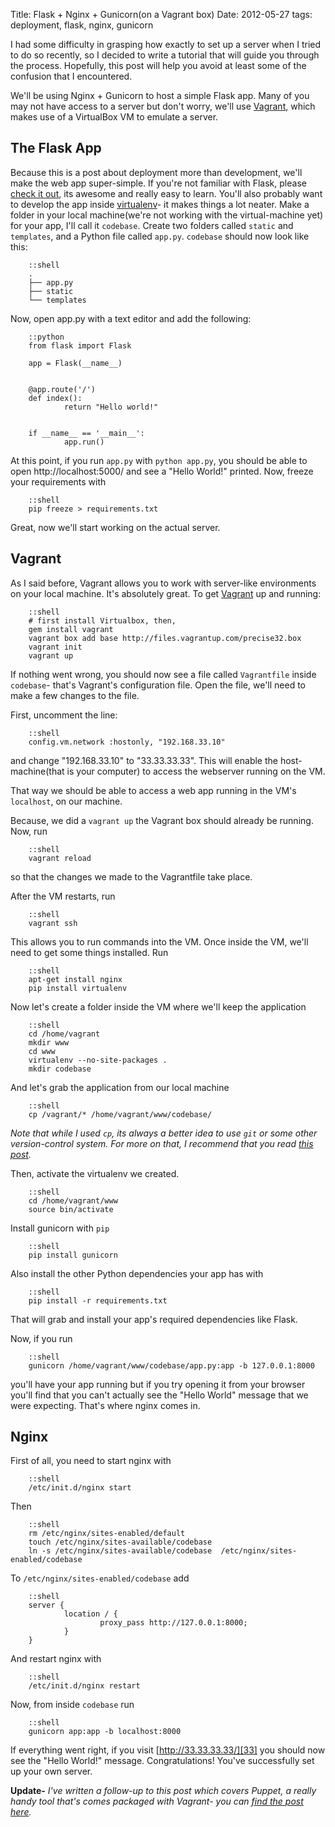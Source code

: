 Title: Flask + Nginx + Gunicorn(on a Vagrant box)
Date: 2012-05-27
tags: deployment, flask, nginx, gunicorn

I had some difficulty in grasping how exactly to set up a server when I tried to do so recently, so I decided to write a tutorial that will guide you through the process. Hopefully, this post will help you avoid at least some of the confusion that I encountered.

We'll be using Nginx + Gunicorn to host a simple Flask app. Many of you may not have access to a server but don't worry, we'll use [Vagrant][vagrant], which makes use of a VirtualBox VM to emulate a server.

The Flask App
-------------
Because this is a post about deployment more than development, we'll make the web app super-simple. If you're not familiar with Flask, please [check it out][flask], its awesome and really easy to learn. You'll also probably want to develop the app inside [virtualenv][virtualenv]- it makes things a lot neater. Make a folder in your local machine(we're not working with the virtual-machine yet) for your app, I'll call it `codebase`. Create two folders called `static` and `templates`, and a Python file called `app.py`. `codebase` should now look like this:

        ::shell
        .
        ├── app.py
        ├── static
        └── templates

Now, open app.py with a text editor and add the following:

        ::python
        from flask import Flask

        app = Flask(__name__)


        @app.route('/')
        def index():
                return "Hello world!"


        if __name__ == '__main__':
                app.run()

At this point, if you run `app.py` with `python app.py`, you should be able to open http://localhost:5000/ and see a "Hello World!" printed. Now, freeze your requirements with

        ::shell
        pip freeze > requirements.txt

Great, now we'll start working on the actual server.

Vagrant
-------
As I said before, Vagrant allows you to work with server-like environments on your local machine. It's absolutely great. To get [Vagrant][vagrant] up and running:

        ::shell
        # first install Virtualbox, then,
        gem install vagrant
        vagrant box add base http://files.vagrantup.com/precise32.box
        vagrant init
        vagrant up

If nothing went wrong, you should now see a file called `Vagrantfile` inside `codebase`- that's Vagrant's configuration file. Open the file, we'll need to make a few changes to the file.

First, uncomment the line:

        ::shell
        config.vm.network :hostonly, "192.168.33.10"

and change "192.168.33.10" to "33.33.33.33". This will enable the host-machine(that is your computer) to access the webserver running on the VM.

That way we should be able to access a web app running in the VM's `localhost`, on our machine.

Because, we did a `vagrant up` the Vagrant box should already be running. Now, run

        ::shell
        vagrant reload

so that the changes we made to the Vagrantfile take place.

After the VM restarts, run

        ::shell
        vagrant ssh

This allows you to run commands into the VM. Once inside the VM, we'll need to get some things installed. Run

        ::shell
        apt-get install nginx
        pip install virtualenv

Now let's create a folder inside the VM where we'll keep the application

        ::shell
        cd /home/vagrant
        mkdir www
        cd www
        virtualenv --no-site-packages .
        mkdir codebase

And let's grab the application from our local machine

        ::shell
        cp /vagrant/* /home/vagrant/www/codebase/

*Note that while I used `cp`, its always a better idea to use `git` or some other version-control system. For more on that, I recommend that you read [this post][pelletier].*

Then, activate the virtualenv we created.

        ::shell
        cd /home/vagrant/www
        source bin/activate

Install gunicorn with `pip`

        ::shell
        pip install gunicorn

Also install the other Python dependencies your app has with

        ::shell
        pip install -r requirements.txt

That will grab and install your app's required dependencies like Flask.

Now, if you run

        ::shell
        gunicorn /home/vagrant/www/codebase/app.py:app -b 127.0.0.1:8000

you'll have your app running but if you try opening it from your browser you'll find that you can't actually see the "Hello World" message that we were expecting. That's where nginx comes in.

Nginx
-----
First of all, you need to start nginx with

        ::shell
        /etc/init.d/nginx start

Then

        ::shell
        rm /etc/nginx/sites-enabled/default
        touch /etc/nginx/sites-available/codebase
        ln -s /etc/nginx/sites-available/codebase  /etc/nginx/sites-enabled/codebase

To `/etc/nginx/sites-enabled/codebase` add

        ::shell
        server {
                location / {
                        proxy_pass http://127.0.0.1:8000;
                }
        }

And restart nginx with

        ::shell
        /etc/init.d/nginx restart

Now, from inside `codebase` run

        ::shell
        gunicorn app:app -b localhost:8000

If everything went right, if you visit [http://33.33.33.33/][33] you should now see the "Hello World!" message. Congratulations! You've successfully set up your own server.

**Update-** *I've written a follow-up to this post which covers Puppet, a really handy tool that's comes packaged with Vagrant- you can [find the post here][follow_up].*

[vagrant]: http://vagrantup.com
[flask]: http://flask.pocoo.org/
[pelletier]: http://thomas.pelletier.im/2011/04/git-django-deployment/
[virtualenv]: http://pypi.python.org/pypi/virtualenv
[33]: http://33.33.33.33/
[follow_up]: http://samrat.github.com/blog/2012/06/a-first-look-at-provisioning-with-puppeton-a-vagrant-box.html
